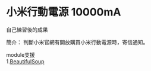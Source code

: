 # 小米行動電源 10000mA
自己練習後的成果

簡介：
    判斷小米官網有開放購買小米行動電源時，寄信通知。</br>

module支援 </br>
1.[BeautifulSoup](http://www.crummy.com/software/BeautifulSoup/bs4/doc/)</br>